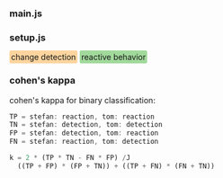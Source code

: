 <script>
import { editSelf } from './helpers.js'
editSelf(this)
</script>

<script>
import { runEvaluation, renderPaths, cohensKappa } from './auswertung.js';
const results = results = await runEvaluation(this);
'results computed'
</script>

### main.js
<script>
renderPaths(results.pathsMain)
</script>

### setup.js
<script>
renderPaths(results.pathsSetup)
</script>

<span style='background-color: #fdd49e; border-radius:3px; padding: 3px;'>change detection</span>
<span style='background-color: #a1d99b; border-radius:3px; padding: 3px;'>reactive behavior</span>

### cohen's kappa
cohen's kappa for binary classification:
```javascript
TP = stefan: reaction, tom: reaction
TN = stefan: detection, tom: detection
FP = stefan: detection, tom: reaction
FN = stefan: reaction, tom: detection

k = 2 * (TP * TN - FN * FP) /J
  ((TP + FP) * (FP + TN)) + ((TP + FN) * (FN + TN))
```

<script>
'k = ' + cohensKappa(results)
</script>
